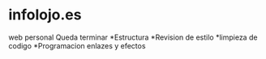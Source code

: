 # infolojo.es
web personal
Queda terminar
    *Estructura
    *Revision de estilo
    *limpieza de codigo
    *Programacion enlazes y efectos
